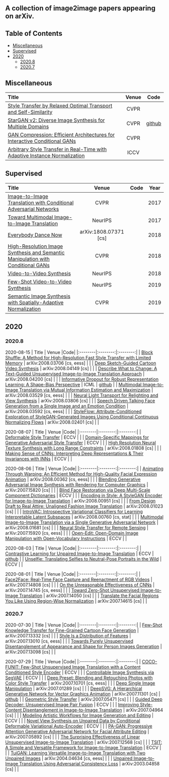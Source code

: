 ## A collection of image2image papers appearing on arXiv.

## Table of Contents

- [Miscellaneous](#miscellaneous)
- [Supervised](#supervised)
- [2020](#2020)
  - [2020.8](#20208)
  - [2020.7](#20207)


## Miscellaneous
|  Title  |   Venue  |Code|
|:--------|:--------:|:--------:|
| [Style Transfer by Relaxed Optimal Transport and Self-Similarity](http://arxiv.org/abs/1904.12785) | CVPR |  |
| [StarGAN v2: Diverse Image Synthesis for Multiple Domains](http://arxiv.org/abs/1912.01865) | CVPR | [github](https://github.com/clovaai/stargan-v2) |
| [GAN Compression: Efficient Architectures for Interactive Conditional GANs](http://openaccess.thecvf.com/content_CVPR_2020/html/Li_GAN_Compression_Efficient_Architectures_for_Interactive_Conditional_GANs_CVPR_2020_paper.html) | CVPR |  |
| [Arbitrary Style Transfer in Real-Time with Adaptive Instance Normalization](http://arxiv.org/abs/1703.06868) | ICCV |  |

## Supervised
|  Title  |   Venue  |Code|Year|
|:--------|:--------:|:--------:|:--------:|
| [Image-to-Image Translation with Conditional Adversarial Networks](http://arxiv.org/abs/1611.07004) | CVPR |  | 2017 |
| [Toward Multimodal Image-to-Image Translation](http://arxiv.org/abs/1711.11586) | NeurIPS |  | 2017 |
| [Everybody Dance Now](http://arxiv.org/abs/1808.07371) | arXiv:1808.07371 [cs] |  | 2018 |
| [High-Resolution Image Synthesis and Semantic Manipulation with Conditional GANs](http://arxiv.org/abs/1711.11585) | CVPR |  | 2018 |
| [Video-to-Video Synthesis](http://arxiv.org/abs/1808.06601) | NeurIPS |  | 2018 |
| [Few-Shot Video-to-Video Synthesis](http://arxiv.org/abs/1910.12713) | NeurIPS |  | 2019 |
| [Semantic Image Synthesis with Spatially-Adaptive Normalization](http://arxiv.org/abs/1903.07291) | CVPR |  | 2019 |


## 2020

### 2020.8

2020-08-15
|  Title  |   Venue  |Code|
|:--------|:--------:|:--------:|
| [Block Shuffle: A Method for High-Resolution Fast Style Transfer with Limited Memory](http://arxiv.org/abs/2008.03706) | arXiv:2008.03706 [cs, eess] |  |
| [Deep Sketch-Guided Cartoon Video Synthesis](http://arxiv.org/abs/2008.04149) | arXiv:2008.04149 [cs] |  |
| [Describe What to Change: A Text-Guided Unsupervised Image-to-Image Translation Approach](http://arxiv.org/abs/2008.04200) | arXiv:2008.04200 [cs] |  |
| [Informative Dropout for Robust Representation Learning: A Shape-Bias Perspective](http://arxiv.org/abs/2008.04254) | ICML | [github](https://github.com/bfshi/InfoDrop) |
| [Multimodal Image-to-Image Translation via Mutual Information Estimation and Maximization](http://arxiv.org/abs/2008.03529) | arXiv:2008.03529 [cs, eess] |  |
| [Neural Light Transport for Relighting and View Synthesis](http://arxiv.org/abs/2008.03806) | arXiv:2008.03806 [cs] |  |
| [Speech Driven Talking Face Generation from a Single Image and an Emotion Condition](http://arxiv.org/abs/2008.03592) | arXiv:2008.03592 [cs, eess] |  |
| [StyleFlow: Attribute-Conditioned Exploration of StyleGAN-Generated Images Using Conditional Continuous Normalizing Flows](http://arxiv.org/abs/2008.02401) | arXiv:2008.02401 [cs] |  |


2020-08-07
|  Title  |   Venue  |Code|
|:--------|:--------:|:--------:|
| [Deformable Style Transfer](http://arxiv.org/abs/2003.11038) | ECCV |  |
| [Domain-Specific Mappings for Generative Adversarial Style Transfer](http://arxiv.org/abs/2008.02198) | ECCV |  |
| [High Resolution Neural Texture Synthesis with Long Range Constraints](http://arxiv.org/abs/2008.01808) | arXiv:2008.01808 [cs] |  |
| [Making Sense of CNNs: Interpreting Deep Representations & Their Invariances with INNs](http://arxiv.org/abs/2008.01777) | ECCV |  |


2020-08-06
|  Title  |   Venue  |Code|
|:--------|:--------:|:--------:|
| [Animating Through Warping: An Efficient Method for High-Quality Facial Expression Animation](http://arxiv.org/abs/2008.00362) | arXiv:2008.00362 [cs, eess] |  |
| [Blending Generative Adversarial Image Synthesis with Rendering for Computer Graphics](http://arxiv.org/abs/2007.15820) | arXiv:2007.15820 [cs] |  |
| [Blind Face Restoration via Deep Multi-Scale Component Dictionaries](http://arxiv.org/abs/2008.00418) | ECCV |  |
| [Encoding in Style: A StyleGAN Encoder for Image-to-Image Translation](http://arxiv.org/abs/2008.00951) | arXiv:2008.00951 [cs] |  |
| [From Design Draft to Real Attire: Unaligned Fashion Image Translation](http://arxiv.org/abs/2008.01023) | arXiv:2008.01023 [cs] |  |
| [IntroVAC: Introspective Variational Classifiers for Learning Interpretable Latent Subspaces](http://arxiv.org/abs/2008.00760) | arXiv:2008.00760 [cs, stat] |  |
| [Multimodal Image-to-Image Translation via a Single Generative Adversarial Network](http://arxiv.org/abs/2008.01681) | arXiv:2008.01681 [cs] |  |
| [Neural Style Transfer for Remote Sensing](http://arxiv.org/abs/2007.15920) | arXiv:2007.15920 [cs, eess] |  |
| [Open-Edit: Open-Domain Image Manipulation with Open-Vocabulary Instructions](http://arxiv.org/abs/2008.01576) | ECCV |  |


2020-08-03
|  Title  |   Venue  |Code|
|:--------|:--------:|:--------:|
| [Contrastive Learning for Unpaired Image-to-Image Translation](http://arxiv.org/abs/2007.15651) | ECCV | [github](https://github.com/taesungp/contrastive-unpaired-translation) |
| [Unselfie: Translating Selfies to Neutral-Pose Portraits in the Wild](http://arxiv.org/abs/2007.15068) | ECCV |  |


2020-08-01
|  Title  |   Venue  |Code|
|:--------|:--------:|:--------:|
| [Face2Face: Real-Time Face Capture and Reenactment of RGB Videos](http://arxiv.org/abs/2007.14808) | arXiv:2007.14808 [cs] |  |
| [On the Unreasonable Effectiveness of CNNs](http://arxiv.org/abs/2007.14745) | arXiv:2007.14745 [cs, eess] |  |
| [Toward Zero-Shot Unsupervised Image-to-Image Translation](http://arxiv.org/abs/2007.14050) | arXiv:2007.14050 [cs] |  |
| [Translate the Facial Regions You Like Using Region-Wise Normalization](http://arxiv.org/abs/2007.14615) | arXiv:2007.14615 [cs] |  |


### 2020.7

2020-07-30
|  Title  |   Venue  |Code|
|:--------|:--------:|:--------:|
| [Few-Shot Knowledge Transfer for Fine-Grained Cartoon Face Generation](http://arxiv.org/abs/2007.13332) | arXiv:2007.13332 [cs] |  |
| [Style Is a Distribution of Features](http://arxiv.org/abs/2007.13010) | arXiv:2007.13010 [cs, eess] |  |
| [Towards Purely Unsupervised Disentanglement of Appearance and Shape for Person Images Generation](http://arxiv.org/abs/2007.13098) | arXiv:2007.13098 [cs] |  |

2020-07-29
|  Title  |   Venue  |Code|
|:--------|:--------:|:--------:|
| [COCO-FUNIT: Few-Shot Unsupervised Image Translation with a Content Conditioned Style Encoder](http://arxiv.org/abs/2007.07431) | ECCV |  |
| [Controllable Image Synthesis via SegVAE](http://arxiv.org/abs/2007.08397) | ECCV |  |
| [Deep Preset: Blending and Retouching Photos with Color Style Transfer](http://arxiv.org/abs/2007.10701) | arXiv:2007.10701 [cs, eess] |  |
| [Deep Single Image Manipulation](http://arxiv.org/abs/2007.01289) | arXiv:2007.01289 [cs] |  |
| [DeepSVG: A Hierarchical Generative Network for Vector Graphics Animation](http://arxiv.org/abs/2007.11301) | arXiv:2007.11301 [cs] | [github](https://github.com/alexandre01/deepsvg) |
| [Geometric Style Transfer](http://arxiv.org/abs/2007.05471) | arXiv:2007.05471 [cs] |  |
| [Guided Deep Decoder: Unsupervised Image Pair Fusion](http://arxiv.org/abs/2007.11766) | ECCV |  |
| [Improving Style-Content Disentanglement in Image-to-Image Translation](http://arxiv.org/abs/2007.04964) | arXiv:2007.04964 [cs] |  |
| [Modeling Artistic Workflows for Image Generation and Editing](http://arxiv.org/abs/2007.07238) | ECCV |  |
| [Novel View Synthesis on Unpaired Data by Conditional Deformable Variational Auto-Encoder](http://arxiv.org/abs/2007.10618) | ECCV |  |
| [PA-GAN: Progressive Attention Generative Adversarial Network for Facial Attribute Editing](http://arxiv.org/abs/2007.05892) | arXiv:2007.05892 [cs] |  |
| [The Surprising Effectiveness of Linear Unsupervised Image-to-Image Translation](http://arxiv.org/abs/2007.12568) | arXiv:2007.12568 [cs] |  |
| [TSIT: A Simple and Versatile Framework for Image-to-Image Translation](http://arxiv.org/abs/2007.12072) | ECCV |  |
| [TuiGAN: Learning Versatile Image-to-Image Translation with Two Unpaired Images](http://arxiv.org/abs/2004.04634) | arXiv:2004.04634 [cs, eess] |  |
| [Unpaired Image-to-Image Translation Using Adversarial Consistency Loss](http://arxiv.org/abs/2003.04858) | arXiv:2003.04858 [cs] |  |


